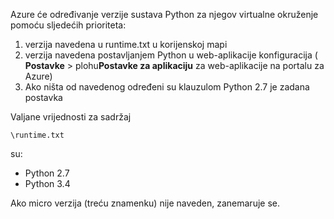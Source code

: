 Azure će određivanje verzije sustava Python za njegov virtualne okruženje pomoću sljedećih prioriteta:

1. verzija navedena u runtime.txt u korijenskoj mapi
1. verzija navedena postavljanjem Python u web-aplikacije konfiguracija ( **Postavke** > plohu**Postavke za aplikaciju** za web-aplikacije na portalu za Azure)
1. Ako ništa od navedenog određeni su klauzulom Python 2.7 je zadana postavka

Valjane vrijednosti za sadržaj 

    \runtime.txt

su:

- Python 2.7
- Python 3.4

Ako micro verzija (treću znamenku) nije naveden, zanemaruje se.
